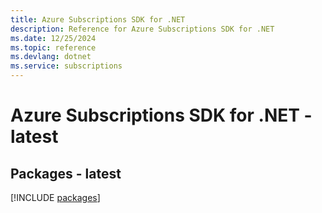 ```yaml
---
title: Azure Subscriptions SDK for .NET
description: Reference for Azure Subscriptions SDK for .NET
ms.date: 12/25/2024
ms.topic: reference
ms.devlang: dotnet
ms.service: subscriptions
---
```

# Azure Subscriptions SDK for .NET - latest
## Packages - latest
[!INCLUDE [packages](subscriptions-index.md)]